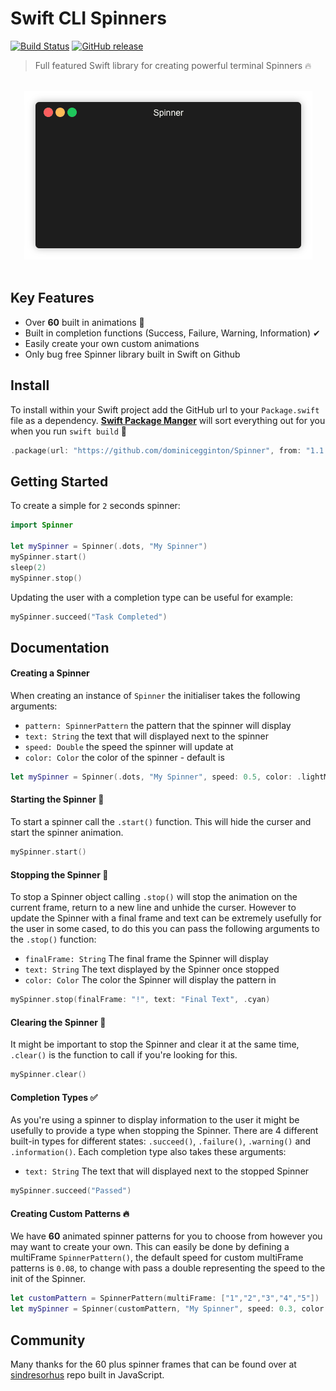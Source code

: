 # Swift CLI Spinners
[![Build Status](https://travis-ci.com/dominicegginton/Spinner.svg?branch=master)](https://travis-ci.com/dominicegginton/Spinner) 
[![GitHub release](https://img.shields.io/github/release/dominicegginton/spinner.svg)](https://github.com/dominicegginton/Spinner/releases)
> Full featured Swift library for creating powerful terminal Spinners 🔥

<p align="center">
	<br>
	<img src="https://raw.githubusercontent.com/dominicegginton/Spinner/master/Assets/demo.gif">
	<br>
	<br>
</p>

## Key Features
- Over ****60**** built in animations 🤩
- Built in completion functions (Success, Failure, Warning, Information) ✔
- Easily create your own custom animations
- Only bug free Spinner library built in Swift on Github

## Install 
To install within your Swift project add the GitHub url to your `Package.swift` file as a dependency. 
[**Swift Package Manger**](https://swift.org/package-manager/) will sort everything out for you when you run `swift build` 💪
``` swift
.package(url: "https://github.com/dominicegginton/Spinner", from: "1.1.0")
```

## Getting Started
To create a simple for `2` seconds spinner:
``` swift
import Spinner

let mySpinner = Spinner(.dots, "My Spinner")
mySpinner.start()
sleep(2)
mySpinner.stop()
```

Updating the user with a completion type can be useful for example:
``` swift
mySpinner.succeed("Task Completed")
```
## Documentation

#### Creating a Spinner
When creating an instance of `Spinner` the initialiser takes the following arguments:
- `pattern: SpinnerPattern` the pattern that the spinner will display
- `text: String` the text that will displayed next to the spinner
- `speed: Double` the speed the spinner will update at
- `color: Color` the color of the spinner - default is

``` swift
let mySpinner = Spinner(.dots, "My Spinner", speed: 0.5, color: .lightMagenta)
```
#### Starting the Spinner 🏁
To start a spinner call the `.start()` function. This will hide the curser and start the spinner animation.
``` swift
mySpinner.start()
```
#### Stopping the Spinner 🛑
To stop a Spinner object calling `.stop()` will stop the animation on the current frame, return to a new line and unhide the curser. However to update the Spinner with a final frame and text can be extremely usefully for the user in some cased, to do this you can pass the following arguments to the `.stop()` function:
- `finalFrame: String` The final frame the Spinner will display
- `text: String` The text displayed by the Spinner once stopped
- `color: Color` The color the Spinner will display the pattern in
``` swift
mySpinner.stop(finalFrame: "!", text: "Final Text", .cyan)
``` 
#### Clearing the Spinner 🧽
It might be important to stop the Spinner and clear it at the same time, `.clear()` is the function to call if you're looking for this.
``` swift
mySpinner.clear()
```
#### Completion Types ✅
As you're using a spinner to display information to the user it might be usefully to provide a  type when stopping the Spinner. There are 4 different built-in types for different states: `.succeed()`, `.failure()`, `.warning()` and `.information()`. Each completion type also takes these arguments:
- `text: String` The text that will displayed next to the stopped Spinner
``` swift
mySpinner.succeed("Passed")
```
#### Creating Custom Patterns 🔥
We have ****60**** animated spinner patterns for you to choose from however you may want to create your own. This can easily be done by defining a multiFrame `SpinnerPattern()`, the default speed for custom multiFrame patterns is `0.08`, to change with pass a double representing the speed to the init of the Spinner.
``` swift
let customPattern = SpinnerPattern(multiFrame: ["1","2","3","4","5"])
let mySpinner = Spinner(customPattern, "My Spinner", speed: 0.3, color: .blue)
```
## Community
Many thanks for the 60 plus spinner frames that can be found over at [sindresorhus](https://github.com/sindresorhus/cli-spinners) repo built in JavaScript.